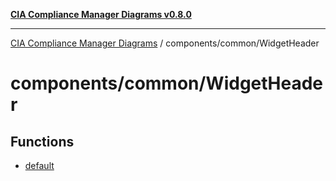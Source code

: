 [**CIA Compliance Manager Diagrams v0.8.0**](../../../README.md)

***

[CIA Compliance Manager Diagrams](../../../modules.md) / components/common/WidgetHeader

# components/common/WidgetHeader

## Functions

- [default](functions/default.md)
